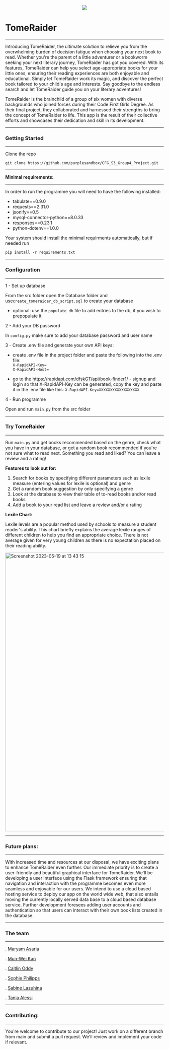 <p align="center">
  <img src="https://github.com/purplesandbox/CFG_S3_Group4_Project/assets/128521409/807b9f08-9602-4881-8155-2aa1675bcc44"/>
</p>


# **TomeRaider** #


----


Introducing TomeRaider, the ultimate solution to relieve you from the overwhelming burden of decision fatigue when choosing your next book to read. Whether you're the parent of a little adventurer or a bookworm seeking your next literary journey, TomeRaider has got you covered. With its features, TomeRaider can help you select age-appropriate books for your little ones, ensuring their reading experiences are both enjoyable and educational. Simply let TomeRaider work its magic, and discover the perfect book tailored to your child's age and interests. Say goodbye to the endless search and let TomeRaider guide you on your literary adventures!



TomeRaider is the brainchild of a group of six women with diverse backgrounds who joined forces during their Code First Girls Degree. As their final project, they collaborated and harnessed their strengths to bring the concept of TomeRaider to life. This app is the result of their collective efforts and showcases their dedication and skill in its development.


--------
### **Getting Started** ###
-----


Clone the repo

```
git clone https://github.com/purplesandbox/CFG_S3_Group4_Project.git
```

---
**Minimal requirements:**

----

In order to run the programme you will need to have the following installed: 

- tabulate==0.9.0
- requests==2.31.0
- jsonify==0.5
- mysql-connector-python==8.0.33
- responses==0.23.1
- python-dotenv==1.0.0


Your system should install the minimal requirments automatically, but if needed run
 
```
pip install -r requirements.txt
```
---
### **Configuration** ###
---

1 - Set up database

From the src folder open the Database folder and use`create_tomeraider_db_script.sql` to create your database

 - optional: use the `populate_db` file to add entries to the db, if you wish to prepopulate it

2 - Add your DB password

In `config.py` make sure to add your database password and user name 

3 - Create .env file and generate your own API keys:
- create .env file in the project folder and paste the following into the .env file:<br />
        `X-RapidAPI-Key=`<br />
        `X-RapidAPI-Host=`<br />
        
- go to the https://rapidapi.com/dfskGT/api/book-finder1/ - signup and login so that X-RapidAPI-Key can be generated, copy the key and paste it in the .env file like this: `X-RapidAPI-Key=XXXXXXXXXXXXXXXXXX`

4 - Run programme

Open and run `main.py` from the src folder

---
### **Try TomeRaider** ###
---

Run `main.py` and get books recommended based on the genre, check what you have in your database, or get a random book recommended if you're not sure what to read next. Something you read and liked? You can leave a review and a rating! 

**Features to look out for:** 

1. Search for books by specifying different parameters such as lexile measure (entering values for lexile is optional) and genre
2. Get a random book suggestion by only specifying a genre
3. Look at the database to view their table of to-read books and/or read books
4. Add a book to your read list and leave a review and/or a rating

**Lexile Chart:** 

Lexile levels are a popular method used by schools to measure a student reader's ability. This chart briefly explains the average lexile ranges of different children to help you find an appropriate choice. 
There is not average given for very young children as there is no expectation placed on their reading ability.

<img width="885" alt="Screenshot 2023-05-19 at 13 43 15" src="https://github.com/purplesandbox/CFG_S3_Group4_Project/assets/128521409/2d30dc99-7c7e-48cc-a350-ae0cc9905dd4">



---
### **Future plans:** ###
---

With increased time and resources at our disposal, we have exciting plans to enhance TomeRaider even further. Our immediate priority is to create a user-friendly and beautiful graphical interface for TomeRaider. We'll be developing a user interface using the Flask framework ensuring that navigation and interaction with the programme becomes even more seamless and enjoyable for our users. We intend to use a cloud based hosting service to deploy our app on the world wide web, that also entails moving the currently locally served data base to a cloud based database service. Further development foresees adding user accounts and authentication so that users can interact with their own book lists created in the database.

---
### **The team** ##
---

. [Maryam Asaria](https://github.com/MaryamA123)

. [Mun-Wei Kan](https://github.com/mwkan)

. [Caitlin Oddy](https://github.com/Catreeney2)

. [Sophie Philipps](https://github.com/SaPhilipps)

. [Sabine Lazuhina](https://github.com/purplesandbox)

. [Tania Alessi](https://github.com/16tales)

---
### **Contributing:** ###
---

You're welcome to contribute to our project! Just work on a different branch from main and submit a pull request. We'll review and implement your code if relevant. 

